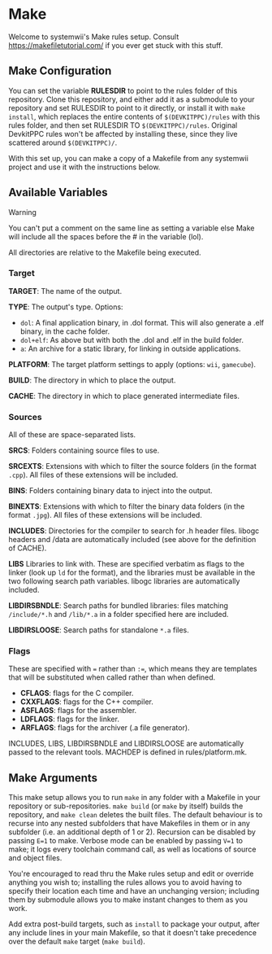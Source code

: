 # Make

Welcome to systemwii's Make rules setup. Consult <https://makefiletutorial.com/> if you ever get stuck with this stuff.

## Make Configuration

You can set the variable **RULESDIR** to point to the rules folder of this repository. Clone this repository, and either add it as a submodule to your repository and set RULESDIR to point to it directly, or install it with `make install`, which replaces the entire contents of `$(DEVKITPPC)/rules` with this rules folder, and then set RULESDIR TO `$(DEVKITPPC)/rules`. Original DevkitPPC rules won't be affected by installing these, since they live scattered around `$(DEVKITPPC)/`.

With this set up, you can make a copy of a Makefile from any systemwii project and use it with the instructions below.

## Available Variables

> [!WARNING]  
> You can't put a comment on the same line as setting a variable else Make will include all the spaces before the # in the variable (lol).

All directories are relative to the Makefile being executed.

### Target

**TARGET**: The name of the output.

**TYPE**: The output's type. Options:
- `dol`: A final application binary, in .dol format. This will also generate a .elf binary, in the cache folder.
- `dol+elf`: As above but with both the .dol and .elf in the build folder.
- `a`: An archive for a static library, for linking in outside applications.

**PLATFORM**: The target platform settings to apply (options: `wii`, `gamecube`).

**BUILD**: The directory in which to place the output.

**CACHE**: The directory in which to place generated intermediate files.

### Sources

All of these are space-separated lists.

**SRCS**: Folders containing source files to use.

**SRCEXTS**: Extensions with which to filter the source folders (in the format `.cpp`). All files of these extensions will be included.

**BINS**: Folders containing binary data to inject into the output.

**BINEXTS**: Extensions with which to filter the binary data folders (in the format `.jpg`). All files of these extensions will be included.

**INCLUDES**: Directories for the compiler to search for .h header files. libogc headers and <CACHE>/data are automatically included (see above for the definition of CACHE).

**LIBS** Libraries to link with. These are specified verbatim as flags to the linker (look up `ld` for the format), and the libraries must be available in the two following search path variables. libogc libraries are automatically included.

**LIBDIRSBNDLE**: Search paths for bundled libraries: files matching `/include/*.h` and `/lib/*.a` in a folder specified here are included.

**LIBDIRSLOOSE**: Search paths for standalone `*.a` files.

### Flags

These are specified with `=` rather than `:=`, which means they are templates that will be substituted when called rather than when defined.

* **CFLAGS**: flags for the C compiler.
* **CXXFLAGS**: flags for the C++ compiler.
* **ASFLAGS**: flags for the assembler.
* **LDFLAGS**: flags for the linker.
* **ARFLAGS**: flags for the archiver (.a file generator).

INCLUDES, LIBS, LIBDIRSBNDLE and LIBDIRSLOOSE are automatically passed to the relevant tools. MACHDEP is defined in rules/platform.mk.

## Make Arguments

This make setup allows you to run `make` in any folder with a Makefile in your repository or sub-repositories. `make build` (or `make` by itself) builds the repository, and `make clean` deletes the built files. The default behaviour is to recurse into any nested subfolders that have Makefiles in them or in any subfolder (i.e. an additional depth of 1 or 2). Recursion can be disabled by passing `E=1` to make. Verbose mode can be enabled by passing `V=1` to make; it logs every toolchain command call, as well as locations of source and object files.

You're encouraged to read thru the Make rules setup and edit or override anything you wish to; installing the rules allows you to avoid having to specify their location each time and have an unchanging version; including them by submodule allows you to make instant changes to them as you work.

Add extra post-build targets, such as `install` to package your output, after any include lines in your main Makefile, so that it doesn't take precedence over the default `make` target (`make build`).
